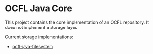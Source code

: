 # OCFL Java Core

This project contains the core implementation of an OCFL repository. It does not implement a storage layer.

Current storage implementations:

* [ocfl-java-filesystem](https://github.com/pwinckles/ocfl-java-filesystem)
